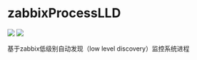 # zabbixProcessLLD
![](https://img.shields.io/badge/zabbix-4.0-green) ![](https://img.shields.io/badge/python-3.6-green)

基于zabbix低级别自动发现（low level discovery）监控系统进程
